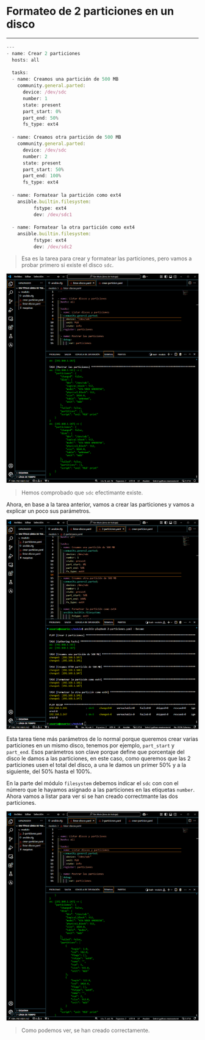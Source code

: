 # Formateo de 2 particiones en un disco
---

```javascript
---
- name: Crear 2 particiones
  hosts: all

  tasks:
  - name: Creamos una partición de 500 MB
    community.general.parted:
      device: /dev/sdc
      number: 1
      state: present
      part_start: 0%
      part_end: 50%
      fs_type: ext4

  - name: Creamos otra partición de 500 MB
    community.general.parted:
      device: /dev/sdc
      number: 2
      state: present
      part_start: 50%
      part_end: 100%
      fs_type: ext4

  - name: Formatear la partición como ext4
    ansible.builtin.filesystem:
          fstype: ext4
          dev: /dev/sdc1

  - name: Formatear la otra partición como ext4
    ansible.builtin.filesystem:
          fstype: ext4
          dev: /dev/sdc2
```

> Esa es la tarea para crear y formatear las particiones, pero vamos a probar primero si existe el disco ``sdc``.

![listar_scd](img/listar_sdc.png)
> Hemos comprobado que ``sdc`` efectimante existe.

Ahora, en base a la tarea anterior, vamos a crear las particiones y vamos a explicar un poco sus parámetros.

![dos_particiones](img/dos_particiones.png)

Esta tarea tiene más parámetros de lo normal porque queremos crear varias particiones en un mismo disco, tenemos por ejemplo, ``part_start`` y ``part_end``. Esos parámetros son clave porque define que porcentaje del disco le damos a las particiones, en este caso, como queremos que las 2 particiones usen el total del disco, a una le damos un primer 50% y a la siguiente, del 50% hasta el 100%.

En la parte del módulo ``filesystem`` debemos indicar el ``sdc`` con con el número que le hayamos asignado a las particiones en las etiquetas ``number``. Ahora vamos a listar para ver si se han creado correctmante las dos particiones.

![listado_particiones](img/listar_2particiones.png)
> Como podemos ver, se han creado correctamente.